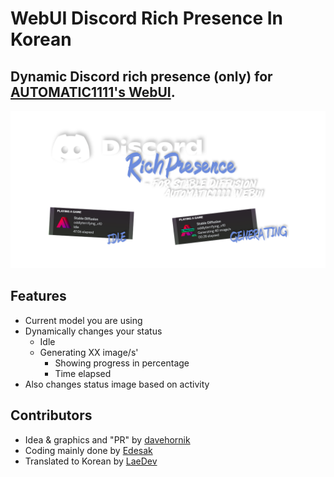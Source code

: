 WebUI Discord Rich Presence In Korean
=======
Dynamic Discord rich presence (only) for [AUTOMATIC1111's WebUI](https://github.com/davehornik/stable-diffusion-webui).
-----------
![Logo](preview.png)

## Features
- Current model you are using
- Dynamically changes your status
    - Idle
    - Generating XX image/s'
        - Showing progress in percentage
        - Time elapsed
- Also changes status image based on activity

## Contributors
- Idea & graphics and "PR" by [davehornik](https://github.com/davehornik/)
- Coding mainly done by [Edesak](https://github.com/Edesak)
- Translated to Korean by [LaeDev](https://github.com/LaeDev)
